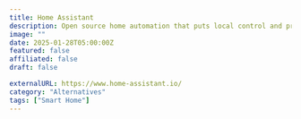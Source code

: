 ```yaml
---
title: Home Assistant
description: Open source home automation that puts local control and privacy first.
image: ""
date: 2025-01-28T05:00:00Z
featured: false
affiliated: false
draft: false

externalURL: https://www.home-assistant.io/
category: "Alternatives"
tags: ["Smart Home"]
---
```

